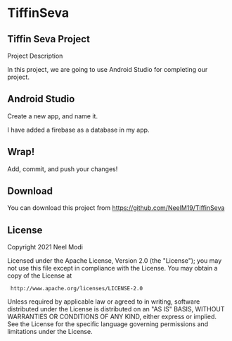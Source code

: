 # TiffinSeva 

Tiffin Seva Project
-----------------------------------------------------------------------------------------------

Project Description

In this project, we are going to use Android Studio for completing our project.


Android Studio
-----------------------------------------------------------------------------------------------

Create a new app, and name it.

I have added a firebase as a database in my app.


Wrap!
-----------------------------------------------------------------------------------------------

 Add, commit, and push your changes!

Download
-----------------------------------------------------------------------------------------------

You can download this project from https://github.com/NeelM19/TiffinSeva 


## License

Copyright 2021 Neel Modi

   Licensed under the Apache License, Version 2.0 (the "License");
   you may not use this file except in compliance with the License.
   You may obtain a copy of the License at

     http://www.apache.org/licenses/LICENSE-2.0

   Unless required by applicable law or agreed to in writing, software
   distributed under the License is distributed on an "AS IS" BASIS,
   WITHOUT WARRANTIES OR CONDITIONS OF ANY KIND, either express or implied.
   See the License for the specific language governing permissions and
   limitations under the License.
